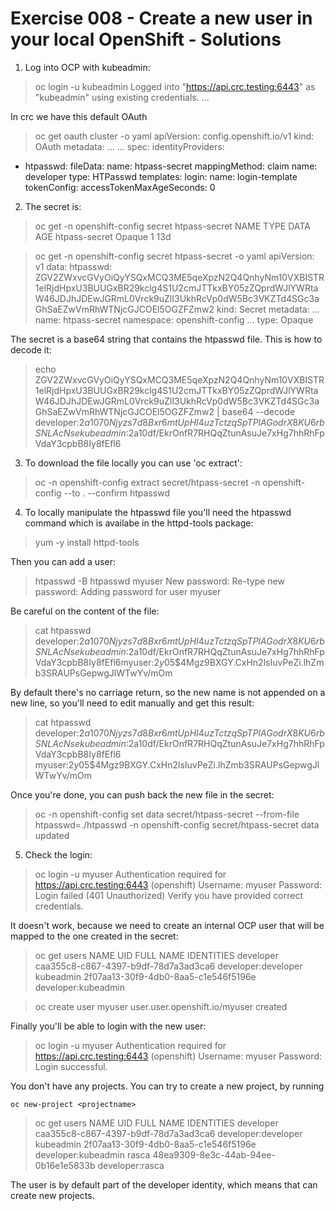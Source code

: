 # Exercise 008 - Create a new user in your local OpenShift - Solutions

1) Log into OCP with kubeadmin:

> oc login -u kubeadmin
Logged into "https://api.crc.testing:6443" as "kubeadmin" using existing credentials.
...

In crc we have this default OAuth

> oc get oauth cluster -o yaml
apiVersion: config.openshift.io/v1
kind: OAuth
metadata:
...
...
spec:
  identityProviders:
  - htpasswd:
      fileData:
        name: htpass-secret
    mappingMethod: claim
    name: developer
    type: HTPasswd
  templates:
    login:
      name: login-template
  tokenConfig:
    accessTokenMaxAgeSeconds: 0

2) The secret is:

> oc get -n openshift-config secret htpass-secret
NAME            TYPE     DATA   AGE
htpass-secret   Opaque   1      13d

> oc get -n openshift-config secret htpass-secret -o yaml
apiVersion: v1
data:
  htpasswd: ZGV2ZWxvcGVyOiQyYSQxMCQ3ME5qeXpzN2Q4QnhyNm10VXBISTR1elRjdHpxU3BUUGxBR29kclg4S1U2cmJTTkxBY05zZQprdWJlYWRtaW46JDJhJDEwJGRmL0Vrck9uZlI3UkhRcVp0dW5Bc3VKZTd4SGc3aGhSaEZwVmRhWTNjcGJCOEl5OGZFZmw2
kind: Secret
metadata:
...
  name: htpass-secret
  namespace: openshift-config
...
type: Opaque

The secret is a base64 string that contains the htpasswd file.
This is how to decode it:

> echo ZGV2ZWxvcGVyOiQyYSQxMCQ3ME5qeXpzN2Q4QnhyNm10VXBISTR1elRjdHpxU3BUUGxBR29kclg4S1U2cmJTTkxBY05zZQprdWJlYWRtaW46JDJhJDEwJGRmL0Vrck9uZlI3UkhRcVp0dW5Bc3VKZTd4SGc3aGhSaEZwVmRhWTNjcGJCOEl5OGZFZmw2 | base64 --decode
developer:$2a$10$70Njyzs7d8Bxr6mtUpHI4uzTctzqSpTPlAGodrX8KU6rbSNLAcNse
kubeadmin:$2a$10$df/EkrOnfR7RHQqZtunAsuJe7xHg7hhRhFpVdaY3cpbB8Iy8fEfl6

3) To download the file locally you can use 'oc extract':

> oc -n openshift-config extract secret/htpass-secret -n openshift-config --to . --confirm
htpasswd

4) To locally manipulate the htpasswd file you'll need the htpasswd command
which is availabe in the httpd-tools package:

> yum -y install httpd-tools

Then you can add a user:

> htpasswd -B htpasswd myuser
New password: 
Re-type new password: 
Adding password for user myuser

Be careful on the content of the file:

> cat htpasswd 
developer:$2a$10$70Njyzs7d8Bxr6mtUpHI4uzTctzqSpTPlAGodrX8KU6rbSNLAcNse
kubeadmin:$2a$10$df/EkrOnfR7RHQqZtunAsuJe7xHg7hhRhFpVdaY3cpbB8Iy8fEfl6myuser:$2y$05$4Mgz9BXGY.CxHn2lsIuvPeZi.lhZmb3SRAUPsGepwgJlWTwYv/mOm

By default there's no carriage return, so the new name is not appended on a
new line, so you'll need to edit manually and get this result:

> cat htpasswd 
developer:$2a$10$70Njyzs7d8Bxr6mtUpHI4uzTctzqSpTPlAGodrX8KU6rbSNLAcNse
kubeadmin:$2a$10$df/EkrOnfR7RHQqZtunAsuJe7xHg7hhRhFpVdaY3cpbB8Iy8fEfl6
myuser:$2y$05$4Mgz9BXGY.CxHn2lsIuvPeZi.lhZmb3SRAUPsGepwgJlWTwYv/mOm

Once you're done, you can push back the new file in the secret:

> oc -n openshift-config set data secret/htpass-secret --from-file htpasswd=./htpasswd -n openshift-config
secret/htpass-secret data updated

5) Check the login:

> oc login -u myuser
Authentication required for https://api.crc.testing:6443 (openshift)
Username: myuser
Password: 
Login failed (401 Unauthorized)
Verify you have provided correct credentials.

It doesn't work, because we need to create an internal OCP user that will be
mapped to the one created in the secret:

> oc get users
NAME        UID                                    FULL NAME   IDENTITIES
developer   caa355c8-c867-4397-b9df-78d7a3ad3ca6               developer:developer
kubeadmin   2f07aa13-30f9-4db0-8aa5-c1e546f5196e               developer:kubeadmin

> oc create user myuser
user.user.openshift.io/myuser created

Finally you'll be able to login with the new user:

> oc login -u myuser
Authentication required for https://api.crc.testing:6443 (openshift)
Username: myuser
Password: 
Login successful.

You don't have any projects. You can try to create a new project, by running

    oc new-project <projectname>

> oc get users
NAME        UID                                    FULL NAME   IDENTITIES
developer   caa355c8-c867-4397-b9df-78d7a3ad3ca6               developer:developer
kubeadmin   2f07aa13-30f9-4db0-8aa5-c1e546f5196e               developer:kubeadmin
rasca       48ea9309-8e3c-44ab-94ee-0b16e1e5833b               developer:rasca

The user is by default part of the developer identity, which means that can
create new projects.
